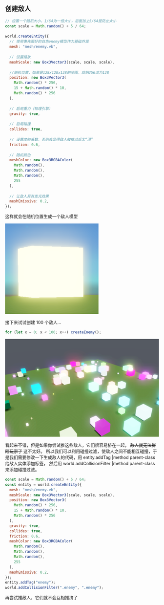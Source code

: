 ## 创建敌人

```javascript
// 设置一个随机大小，1/64为一倍大小，后面加上5/64是防止太小
const scale = Math.random() + 5 / 64;

world.createEntity({
  // 使用事先画好的白色enemy模型作为基础外观
  mesh: "mesh/enemy.vb",

  // 设置缩放
  meshScale: new Box3Vector3(scale, scale, scale),

  //随机位置，如果是128x128x128的地图，就把256改为128
  position: new Box3Vector3(
    Math.random() * 256,
    15 + Math.random() * 10,
    Math.random() * 256
  ),

  // 启用重力（物理引擎）
  gravity: true,

  // 启用碰撞
  collides: true,

  // 设置摩擦系数，否则会显得敌人被推动后太“滑”
  friction: 0.6,

  // 随机颜色
  meshColor: new Box3RGBAColor(
    Math.random(),
    Math.random(),
    Math.random(),
    255
  ),

  // 让敌人具有发光效果
  meshEmissive: 0.2,
});
```

这样就会在随机位置生成一个敌人模型

![](./images/3.png)

接下来试试创建 100 个敌人...

```javascript
for (let x = 0; x < 100; x++) createEnemy();
```

![](./images/4.png)

看起来不错，但是如果你尝试推这些敌人，它们很容易挤在一起， ~~敌人就无法群殴玩家了~~ 这不太好。
所以我们可以利用碰撞过滤，使敌人之间不能相互碰撞，于是我们需要修改一下生成敌人的代码，用<icon> entity.addTag |method parent-class</icon>给敌人实体添加标签，
然后用<icon> world.addCollisionFilter |method parent-class</icon>来添加碰撞过滤。

```javascript hl_lines="2 21-22"
const scale = Math.random() + 5 / 64;
const entity = world.createEntity({
  mesh: "mesh/enemy.vb",
  meshScale: new Box3Vector3(scale, scale, scale),
  position: new Box3Vector3(
    Math.random() * 256,
    15 + Math.random() * 10,
    Math.random() * 256
  ),
  gravity: true,
  collides: true,
  friction: 0.6,
  meshColor: new Box3RGBAColor(
    Math.random(),
    Math.random(),
    Math.random(),
    255
  ),
  meshEmissive: 0.2,
});
entity.addTag("enemy");
world.addCollisionFilter(".enemy", ".enemy");
```

再尝试推敌人，它们就不会互相推挤了
